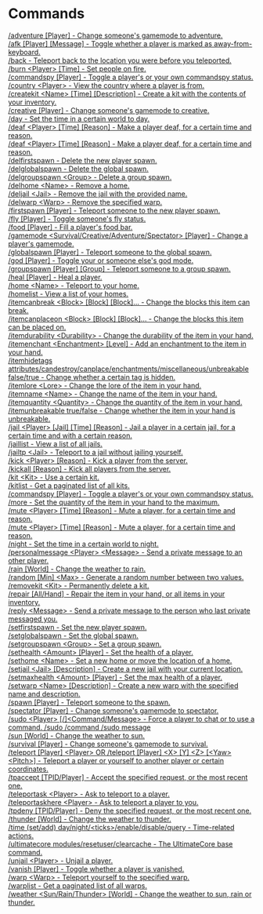Commands
====

[/adventure \[Player\] - Change someone's gamemode to adventure.](commands/adventure.md)<br>
[/afk \[Player\] \[Message\] - Toggle whether a player is marked as away-from-keyboard.](commands/afk.md)<br>
[/back - Teleport back to the location you were before you teleported.](commands/back.md)<br>
[/burn \<Player\> \[Time\] - Set people on fire.](commands/burn.md)<br>
[/commandspy \[Player\] - Toggle a player's or your own commandspy status.](commands/commandspy.md)<br>
[/country \<Player\> - View the country where a player is from.](commands/country.md)<br>
[/createkit \<Name\> \[Time\] \[Description\] - Create a kit with the contents of your inventory.](commands/createkit.md)<br>
[/creative \[Player\] - Change someone's gamemode to creative.](commands/creative.md)<br>
[/day - Set the time in a certain world to day.](commands/day.md)<br>
[/deaf \<Player\> \[Time\] \[Reason\] - Make a player deaf, for a certain time and reason.](commands/deaf.md)<br>
[/deaf \<Player\> \[Time\] \[Reason\] - Make a player deaf, for a certain time and reason.](commands/deaf.md)<br>
[/delfirstspawn - Delete the new player spawn.](commands/delfirstspawn.md)<br>
[/delglobalspawn - Delete the global spawn.](commands/delglobalspawn.md)<br>
[/delgroupspawn \<Group\> - Delete a group spawn.](commands/delgroupspawn.md)<br>
[/delhome \<Name\> - Remove a home.](commands/delhome.md)<br>
[/deljail \<Jail\> - Remove the jail with the provided name.](commands/deljail.md)<br>
[/delwarp \<Warp\> - Remove the specified warp.](commands/delwarp.md)<br>
[/firstspawn \[Player\] - Teleport someone to the new player spawn.](commands/firstspawn.md)<br>
[/fly \[Player\] - Toggle someone's fly status.](commands/fly.md)<br>
[/food \[Player\] - Fill a player's food bar.](commands/food.md)<br>
[/gamemode \<Survival/Creative/Adventure/Spectator\> \[Player\] - Change a player's gamemode.](commands/gamemode.md)<br>
[/globalspawn \[Player\] - Teleport someone to the global spawn.](commands/globalspawn.md)<br>
[/god \[Player\] - Toggle your or someone else's god mode.](commands/god.md)<br>
[/groupspawn \[Player\] \[Group\] - Teleport someone to a group spawn.](commands/groupspawn.md)<br>
[/heal \[Player\] - Heal a player.](commands/heal.md)<br>
[/home \<Name\> - Teleport to your home.](commands/home.md)<br>
[/homelist - View a list of your homes.](commands/homelist.md)<br>
[/itemcanbreak \<Block\> \[Block\] \[Block\]... - Change the blocks this item can break.](commands/itemcanbreak.md)<br>
[/itemcanplaceon \<Block\> \[Block\] \[Block\]... - Change the blocks this item can be placed on.](commands/itemcanplaceon.md)<br>
[/itemdurability \<Durability\> - Change the durability of the item in your hand.](commands/itemdurability.md)<br>
[/itemenchant \<Enchantment\> \[Level\] - Add an enchantment to the item in your hand.](commands/itemenchant.md)<br>
[/itemhidetags attributes/candestroy/canplace/enchantments/miscellaneous/unbreakable false/true - Change whether a certain tag is hidden.](commands/itemhidetags.md)<br>
[/itemlore \<Lore\> - Change the lore of the item in your hand.](commands/itemlore.md)<br>
[/itemname \<Name\> - Change the name of the item in your hand.](commands/itemname.md)<br>
[/itemquantity \<Quantity\> - Change the quantity of the item in your hand.](commands/itemquantity.md)<br>
[/itemunbreakable true/false - Change whether the item in your hand is unbreakable.](commands/itemunbreakable.md)<br>
[/jail \<Player\> \[Jail\] \[Time\] \[Reason\] - Jail a player in a certain jail, for a certain time and with a certain reason.](commands/jail.md)<br>
[/jaillist - View a list of all jails.](commands/jaillist.md)<br>
[/jailtp \<Jail\> - Teleport to a jail without jailing yourself.](commands/jailtp.md)<br>
[/kick \<Player\> \[Reason\] - Kick a player from the server.](commands/kick.md)<br>
[/kickall \[Reason\] - Kick all players from the server.](commands/kickall.md)<br>
[/kit \<Kit\> - Use a certain kit.](commands/kit.md)<br>
[/kitlist - Get a paginated list of all kits.](commands/kitlist.md)<br>
[/commandspy \[Player\] - Toggle a player's or your own commandspy status.](commands/messagespy.md)<br>
[/more - Set the quantity of the item in your hand to the maximum.](commands/more.md)<br>
[/mute \<Player\> \[Time\] \[Reason\] - Mute a player, for a certain time and reason.](commands/mute.md)<br>
[/mute \<Player\> \[Time\] \[Reason\] - Mute a player, for a certain time and reason.](commands/mute.md)<br>
[/night - Set the time in a certain world to night.](commands/night.md)<br>
[/personalmessage \<Player\> \<Message\> - Send a private message to an other player.](commands/personalmessage.md)<br>
[/rain \[World\] - Change the weather to rain.](commands/rain.md)<br>
[/random \[Min\] \<Max\> - Generate a random number between two values.](commands/random.md)<br>
[/removekit \<Kit\> - Permanently delete a kit.](commands/removekit.md)<br>
[/repair \[All/Hand\] - Repair the item in your hand, or all items in your inventory.](commands/repair.md)<br>
[/reply \<Message\> - Send a private message to the person who last private messaged you.](commands/reply.md)<br>
[/setfirstspawn - Set the new player spawn.](commands/setfirstspawn.md)<br>
[/setglobalspawn - Set the global spawn.](commands/setglobalspawn.md)<br>
[/setgroupspawn \<Group\> - Set a group spawn.](commands/setgroupspawn.md)<br>
[/sethealth \<Amount\> \[Player\] - Set the health of a player.](commands/sethealth.md)<br>
[/sethome \<Name\> - Set a new home or move the location of a home.](commands/sethome.md)<br>
[/setjail \<Jail\> \[Description\] - Create a new jail with your current location.](commands/setjail.md)<br>
[/setmaxhealth \<Amount\> \[Player\] - Set the max health of a player.](commands/setmaxhealth.md)<br>
[/setwarp \<Name\> \[Description\] - Create a new warp with the specified name and description.](commands/setwarp.md)<br>
[/spawn \[Player\] - Teleport someone to the spawn.](commands/spawn.md)<br>
[/spectator \[Player\] - Change someone's gamemode to spectator.](commands/spectator.md)<br>
[/sudo \<Player\> \[/\]\<Command/Message\> - Force a player to chat or to use a command.
/sudo <Player> /command
/sudo <Player> message](commands/sudo.md)<br>
[/sun \[World\] - Change the weather to sun.](commands/sun.md)<br>
[/survival \[Player\] - Change someone's gamemode to survival.](commands/survival.md)<br>
[/teleport \[Player\] \<Player\> OR /teleport \[Player\] \<X\> \[Y\] \<Z\> \[\<Yaw\> \<Pitch\>\] - Teleport a player or yourself to another player or certain coordinates.](commands/teleport.md)<br>
[/tpaccept \[TPID/Player\] - Accept the specified request, or the most recent one.](commands/teleportaccept.md)<br>
[/teleportask \<Player\> - Ask to teleport to a player.](commands/teleportask.md)<br>
[/teleportaskhere \<Player\> - Ask to teleport a player to you.](commands/teleportaskhere.md)<br>
[/tpdeny \[TPID/Player\] - Deny the specified request, or the most recent one.](commands/teleportdeny.md)<br>
[/thunder \[World\] - Change the weather to thunder.](commands/thunder.md)<br>
[/time (set/add) day/night/\<ticks\>/enable/disable/query - Time-related actions.](commands/time.md)<br>
[/ultimatecore modules/resetuser/clearcache - The UltimateCore base command.](commands/ultimatecore.md)<br>
[/unjail \<Player\> - Unjail a player.](commands/unjail.md)<br>
[/vanish \[Player\] - Toggle whether a player is vanished.](commands/vanish.md)<br>
[/warp \<Warp\> - Teleport yourself to the specified warp.](commands/warp.md)<br>
[/warplist - Get a paginated list of all warps.](commands/warplist.md)<br>
[/weather \<Sun/Rain/Thunder\> \[World\] - Change the weather to sun, rain or thunder.](commands/weather.md)<br>
